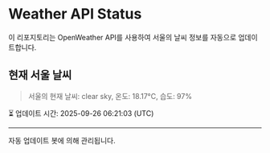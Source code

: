 
# Weather API Status

이 리포지토리는 OpenWeather API를 사용하여 서울의 날씨 정보를 자동으로 업데이트합니다.

## 현재 서울 날씨
> 서울의 현재 날씨: clear sky, 온도: 18.17°C, 습도: 97%

⏳ 업데이트 시간: 2025-09-26 06:21:03 (UTC)

---
자동 업데이트 봇에 의해 관리됩니다.
